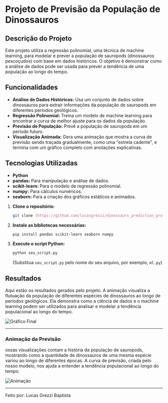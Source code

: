 # Projeto de Previsão da População de Dinossauros

## Descrição do Projeto
Este projeto utiliza a regressão polinomial, uma técnica de machine learning, para modelar e prever a população de sauropods (dinossauros pescoçudos) com base em dados históricos. O objetivo é demonstrar como a análise de dados pode ser usada para prever a tendência de uma população ao longo do tempo.

## Funcionalidades
* **Análise de Dados Históricos:** Usa um conjunto de dados sobre dinossauros para extrair informações da população de sauropods em diferentes períodos geológicos.
* **Regressão Polinomial:** Treina um modelo de machine learning para encontrar a curva de melhor ajuste para os dados da população.
* **Previsão de População:** Prevê a população de sauropods em um período futuro.
* **Visualização Animada:** Gera uma animação que mostra a curva de previsão sendo traçada gradualmente, como uma "estrela cadente", e termina com um gráfico completo com anotações explicativas.

## Tecnologias Utilizadas
* **Python**
* **pandas:** Para manipulação e análise de dados.
* **scikit-learn:** Para o modelo de regressão polinomial.
* **numpy:** Para cálculos numéricos.
* **seaborn:** Para a criação dos gráficos estáticos e animados.



1.  **Clone o repositório:**
    ```bash
    git clone [https://github.com/lucasgrezzi/dinossaurs_prediction_proj]
    ```
2.  **Instale as bibliotecas necessárias:**
    ```bash
    pip install pandas scikit-learn seaborn numpy
    ```
3.  **Execute o script Python:**
    ```bash
    python seu_script.py
    ```
    (Substitua `seu_script.py` pelo nome do seu arquivo, por exemplo, `ml.py`)

## Resultados
Aqui estão os resultados gerados pelo projeto. A animação visualiza a flutuação da população de diferentes espécies de dinossauros ao longo de períodos geológicos. Ela demonstra como a ciência de dados e o machine learning podem ser utilizados para analisar e modelar a tendência populacional ao longo do tempo.

![Gráfico Final]([dino_animated_final.gif])

---

### Animação da Previsão
ossas visualizações contam a história da população de sauropods, mostrando como a quantidade de dinossauros de uma mesma espécie variou ao longo de diferentes épocas. A curva de previsão, criada pelo nosso modelo, nos ajuda a entender a tendência populacional ao longo do tempo.

![Animação]([estrela_cadente_pausa_final.gif])

---
Feito por: Lucas Grezzi Baptista


